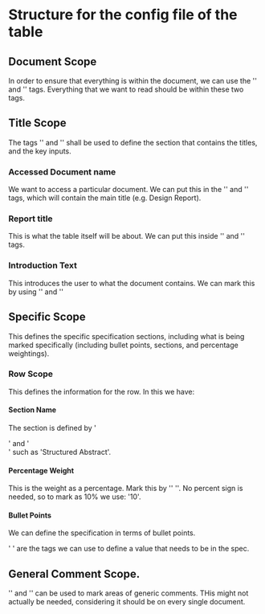 # Structure for the config file of the table

## Document Scope
In order to ensure that everything is within the document, we can use the '<report>' and '</report>' tags.
Everything that we want to read should be within these two tags.

## Title Scope
The tags '<intro>' and '</intro>' shall be used to define the section that contains the titles, and the key inputs.

### Accessed Document name
We want to access a particular document. We can put this in the '<access>' and '</access>' tags, which will contain the main title (e.g. Design Report).

### Report title
This is what the table itself will be about. We can put this inside '<docname>' and '</docname>' tags.

### Introduction Text
This introduces the user to what the document contains. We can mark this by using '<intro>' and '</intro>'

## Specific Scope
This defines the specific specification sections, including what is being marked specifically (including bullet points, sections, and percentage weightings).
### Row Scope
This defines the information for the row. In this we have:

#### Section Name
The section is defined by '<section>' and '</section>' such as 'Structured Abstract'.

#### Percentage Weight
This is the weight as a percentage. Mark this by '<perweight>' '</perweight>'. No percent sign is needed, so to mark as 10% we use: '<perweight>10</perweight>'. 

#### Bullet Points
We can define the specification in terms of bullet points.

'<spec> </spec>' are the tags we can use to define a value that needs to be in the spec.

## General Comment Scope.

'<gencom>' and '</gencom>' can be used to mark areas of generic comments. THis might not actually be needed, considering it should be on every single document.
